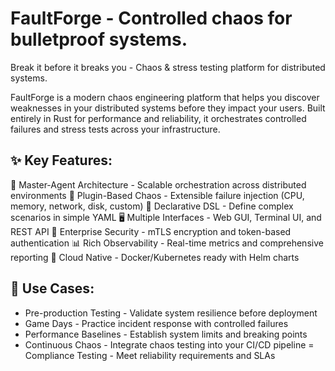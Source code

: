 # FaultForge - Controlled chaos for bulletproof systems.
Break it before it breaks you - Chaos & stress testing platform for distributed systems.

FaultForge is a modern chaos engineering platform that helps you discover weaknesses in your distributed systems before they impact your users. Built entirely in Rust for performance and reliability, it orchestrates controlled failures and stress tests across your infrastructure.

## ✨ Key Features:
🎯 Master-Agent Architecture - Scalable orchestration across distributed environments
🔌 Plugin-Based Chaos - Extensible failure injection (CPU, memory, network, disk, custom)
📝 Declarative DSL - Define complex scenarios in simple YAML
🖥️ Multiple Interfaces - Web GUI, Terminal UI, and REST API
🔐 Enterprise Security - mTLS encryption and token-based authentication
📊 Rich Observability - Real-time metrics and comprehensive reporting
🐳 Cloud Native - Docker/Kubernetes ready with Helm charts

## 🌟 Use Cases:
- Pre-production Testing - Validate system resilience before deployment
- Game Days - Practice incident response with controlled failures
- Performance Baselines - Establish system limits and breaking points
- Continuous Chaos - Integrate chaos testing into your CI/CD pipeline
= Compliance Testing - Meet reliability requirements and SLAs
